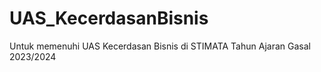 # UAS_KecerdasanBisnis
Untuk memenuhi UAS Kecerdasan Bisnis di STIMATA Tahun Ajaran Gasal 2023/2024
